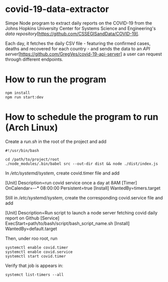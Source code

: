 # covid-19-data-extractor

Simpe Node program to extract daily reports on the COVID-19 from the Johns Hopkins University Center for Systems Science and Engineering's _data repository_[https://github.com/CSSEGISandData/COVID-19].

Each day, it fetches the daily CSV file - featuring the confirmed cases, deaths and recovered for each country - and sends the data to an _API server_[https://github.com/GregVes/covid-19-api-server] a user can request through different endpoints.

# How to run the program

```
npm install
npm run start:dev
```

# How to schedule the program to run (Arch Linux)

Create a *run.sh* in the root of the project and add

```
#!/usr/bin/bash

cd /path/to/project/root
./node_modules/.bin/babel src --out-dir dist && node ./dist/index.js
```

In */etc/systemd/system*, create covid.timer file and add

[Unit]
Description=run covid service once a day at 8AM
[Timer]
OnCalendar=*-*-* 08:00:00
Persistent=true
[Install]
WantedBy=timers.target

Still in */etc/systemd/system*, create the corresponding covid.service file and add

[Unit]
Description=Run script to launch a node server fetching covid daily report on Github
[Service]
ExecStart=path/to/bash/script/bash_script_name.sh
[Install]
WantedBy=default.target

Then, under roo root, run 

```
systemctl enable covid.timer
systemctl enable covid.service
systemctl start covid.timer
```

Verify that job is appears in: 

```
systemct list-timers --all
```

